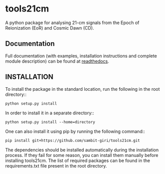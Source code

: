tools21cm
=========

A python package for analysing 21-cm signals from the Epoch of Reionization (EoR) and Cosmic Dawn (CD).


Documentation
-------------

Full documentation (with examples, installation instructions and complete module description) can be found at [readthedocs](https://tools21cm.readthedocs.io/).


INSTALLATION
------------
To install the package in the standard location, run the following in the root directory::

    python setup.py install

In order to install it in a separate directory::

    python setup.py install --home=directory

One can also install it using pip by running the following command::

    pip install git+https://github.com/sambit-giri/tools21cm.git

The dependencies should be installed automatically during the installation process. If they fail for some reason, you can install them manually before installing tools21cm. The list of required packages can be found in the requirements.txt file present in the root directory.
